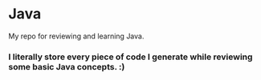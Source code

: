 # Java
My repo for reviewing and learning Java.

### I literally store every piece of code I generate while reviewing some basic Java concepts. :)
